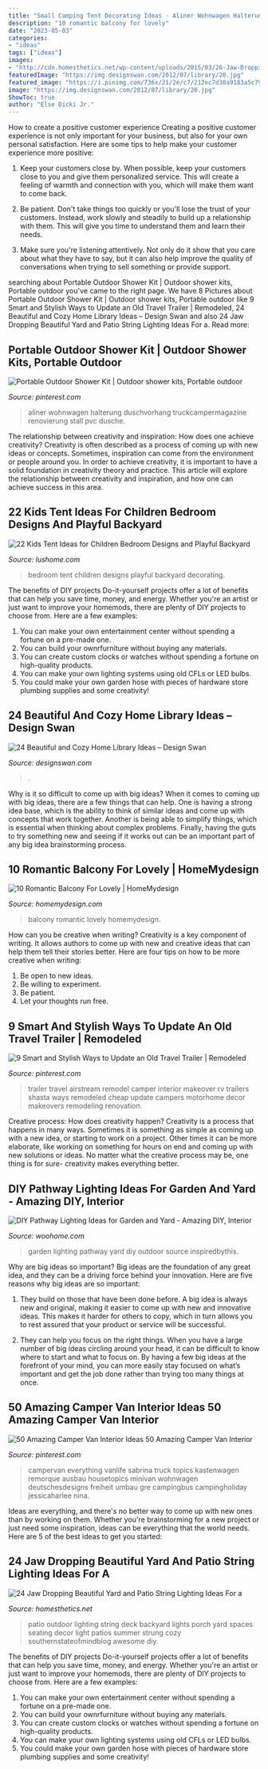 ```yaml
---
title: "Small Camping Tent Decorating Ideas - Aliner Wohnwagen Halterung Duschvorhang Truckcampermagazine Renovierung Stall Pvc Dusche"
description: "10 romantic balcony for lovely"
date: "2023-05-03"
categories:
- "ideas"
tags: ["ideas"]
images:
- "http://cdn.homesthetics.net/wp-content/uploads/2015/03/26-Jaw-Dropping-Beautiful-Yard-and-Patio-String-Lighting-Ideas-For-a-Small-Heaven-homesthetics-backyard-landscaping-ideas-22.jpg"
featuredImage: "https://img.designswan.com/2012/07/library/20.jpg"
featured_image: "https://i.pinimg.com/736x/21/2e/c7/212ec7d30a9183a5c7996f97493914f3.jpg"
image: "https://img.designswan.com/2012/07/library/20.jpg"
ShowToc: true
author: "Else Dicki Jr."
---
```



How to create a positive customer experience
Creating a positive customer experience is not only important for your business, but also for your own personal satisfaction. Here are some tips to help make your customer experience more positive:
1. Keep your customers close by. When possible, keep your customers close to you and give them personalized service. This will create a feeling of warmth and connection with you, which will make them want to come back.

2. Be patient. Don't take things too quickly or you'll lose the trust of your customers. Instead, work slowly and steadily to build up a relationship with them. This will give you time to understand them and learn their needs.

3. Make sure you're listening attentively. Not only do it show that you care about what they have to say, but it can also help improve the quality of conversations when trying to sell something or provide support.

	

		
searching about Portable Outdoor Shower Kit | Outdoor shower kits, Portable outdoor you've came to the right page. We have 8 Pictures about Portable Outdoor Shower Kit | Outdoor shower kits, Portable outdoor like 9 Smart and Stylish Ways to Update an Old Travel Trailer | Remodeled, 24 Beautiful and Cozy Home Library Ideas – Design Swan and also 24 Jaw Dropping Beautiful Yard and Patio String Lighting Ideas For a. Read more:
		
    
## Portable Outdoor Shower Kit | Outdoor Shower Kits, Portable Outdoor

<img loading=lazy src="https://i.pinimg.com/736x/93/25/cb/9325cba8656aa28872d16a974d084ede.jpg" onerror="this.onerror=null;this.src='https://tse2.mm.bing.net/th?id=OIP.mfHeoP0XrBrKXU6oTeCcRQHaJ4&amp;pid=15.1';" alt="Portable Outdoor Shower Kit | Outdoor shower kits, Portable outdoor">

_Source: pinterest.com_

>aliner wohnwagen halterung duschvorhang truckcampermagazine renovierung stall pvc dusche. 

	

The relationship between creativity and inspiration: How does one achieve creativity?
Creativity is often described as a process of coming up with new ideas or concepts. Sometimes, inspiration can come from the environment or people around you. In order to achieve creativity, it is important to have a solid foundation in creativity theory and practice. This article will explore the relationship between creativity and inspiration, and how one can achieve success in this area.

    
## 22 Kids Tent Ideas For Children Bedroom Designs And Playful Backyard

<img loading=lazy src="https://www.lushome.com/wp-content/uploads/2013/05/kids-playroom-ideas-tents-children-bedroom-16.jpg" onerror="this.onerror=null;this.src='https://tse3.mm.bing.net/th?id=OIP.qo917VrVTGVjl0LJkXFLHAAAAA&amp;pid=15.1';" alt="22 Kids Tent Ideas for Children Bedroom Designs and Playful Backyard">

_Source: lushome.com_

>bedroom tent children designs playful backyard decorating. 

	

The benefits of DIY projects
Do-it-yourself projects offer a lot of benefits that can help you save time, money, and energy. Whether you're an artist or just want to improve your homemods, there are plenty of DIY projects to choose from. Here are a few examples: 
1. You can make your own entertainment center without spending a fortune on a pre-made one. 
2. You can build your ownrfurniture without buying any materials. 
3. You can create custom clocks or watches without spending a fortune on high-quality products. 
4. You can make your own lighting systems using old CFLs or LED bulbs. 
5. You could make your own garden hose with pieces of hardware store plumbing supplies and some creativity!

    
## 24 Beautiful And Cozy Home Library Ideas – Design Swan

<img loading=lazy src="https://img.designswan.com/2012/07/library/20.jpg" onerror="this.onerror=null;this.src='https://tse1.mm.bing.net/th?id=OIP.ZPo4gpWkjGwbOt2xU_46dAHaJw&amp;pid=15.1';" alt="24 Beautiful and Cozy Home Library Ideas – Design Swan">

_Source: designswan.com_

>. 

	

Why is it so difficult to come up with big ideas?
When it comes to coming up with big ideas, there are a few things that can help. One is having a strong idea base, which is the ability to think of similar ideas and come up with concepts that work together. Another is being able to simplify things, which is essential when thinking about complex problems. Finally, having the guts to try something new and seeing if it works out can be an important part of any big idea brainstorming process.

    
## 10 Romantic Balcony For Lovely | HomeMydesign

<img loading=lazy src="http://homemydesign.com/wp-content/uploads/2014/02/romantic-balcony.jpg" onerror="this.onerror=null;this.src='https://tse4.mm.bing.net/th?id=OIP.nnXmuQdse8weD6ucksMGegHaJ4&amp;pid=15.1';" alt="10 Romantic Balcony For Lovely | HomeMydesign">

_Source: homemydesign.com_

>balcony romantic lovely homemydesign. 

	

How can you be creative when writing?
Creativity is a key component of writing. It allows authors to come up with new and creative ideas that can help them tell their stories better. Here are four tips on how to be more creative when writing:
1. Be open to new ideas.
2. Be willing to experiment.
3. Be patient.
4. Let your thoughts run free.

    
## 9 Smart And Stylish Ways To Update An Old Travel Trailer | Remodeled

<img loading=lazy src="https://i.pinimg.com/736x/21/2e/c7/212ec7d30a9183a5c7996f97493914f3.jpg" onerror="this.onerror=null;this.src='https://tse2.mm.bing.net/th?id=OIP.ZYXeHQG-bA9-HiBJmay9owHaJ3&amp;pid=15.1';" alt="9 Smart and Stylish Ways to Update an Old Travel Trailer | Remodeled">

_Source: pinterest.com_

>trailer travel airstream remodel camper interior makeover rv trailers shasta ways remodeled cheap update campers motorhome decor makeovers remodeling renovation. 

	

Creative process: How does creativity happen?
Creativity is a process that happens in many ways. Sometimes it is something as simple as coming up with a new idea, or starting to work on a project. Other times it can be more elaborate, like working on something for hours on end and coming up with new solutions or ideas. No matter what the creative process may be, one thing is for sure- creativity makes everything better.

    
## DIY Pathway Lighting Ideas For Garden And Yard - Amazing DIY, Interior

<img loading=lazy src="http://www.woohome.com/wp-content/uploads/2017/06/lighting-ideas-for-pathway-2.jpg" onerror="this.onerror=null;this.src='https://tse4.mm.bing.net/th?id=OIP.y8SdqTeXKipNgkIL_06xFQHaKH&amp;pid=15.1';" alt="DIY Pathway Lighting Ideas for Garden and Yard - Amazing DIY, Interior">

_Source: woohome.com_

>garden lighting pathway yard diy outdoor source inspiredbythis. 

	

Why are big ideas so important?
Big ideas are the foundation of any great idea, and they can be a driving force behind your innovation. Here are five reasons why big ideas are so important:
1. They build on those that have been done before. A big idea is always new and original, making it easier to come up with new and innovative ideas. This makes it harder for others to copy, which in turn allows you to rest assured that your product or service will be successful.

2. They can help you focus on the right things. When you have a large number of big ideas circling around your head, it can be difficult to know where to start and what to focus on. By having a few big ideas at the forefront of your mind, you can more easily stay focused on what’s important and get the job done rather than trying too many things at once.

    
## 50 Amazing Camper Van Interior Ideas 50 Amazing Camper Van Interior

<img loading=lazy src="https://i.pinimg.com/736x/1c/74/9e/1c749eb4aeb33170b050c3ef015b1fdd.jpg" onerror="this.onerror=null;this.src='https://tse3.mm.bing.net/th?id=OIP.FBkLME2Nq6AjfFb3qk0TmgHaLG&amp;pid=15.1';" alt="50 Amazing Camper Van Interior Ideas 50 Amazing Camper Van Interior">

_Source: pinterest.com_

>campervan everything vanlife sabrina truck topics kastenwagen remorque ausbau housetopics minivan wohnwagen deutschesdesigns freiheit umbau gre campingbus campingholiday jessicaharlee nina. 

	

Ideas are everything, and there's no better way to come up with new ones than by working on them. Whether you're brainstorming for a new project or just need some inspiration, ideas can be everything that the world needs. Here are 5 of the best ideas to get you started: 

    
## 24 Jaw Dropping Beautiful Yard And Patio String Lighting Ideas For A

<img loading=lazy src="http://cdn.homesthetics.net/wp-content/uploads/2015/03/26-Jaw-Dropping-Beautiful-Yard-and-Patio-String-Lighting-Ideas-For-a-Small-Heaven-homesthetics-backyard-landscaping-ideas-22.jpg" onerror="this.onerror=null;this.src='https://tse2.mm.bing.net/th?id=OIP.O-JCHaFrXB9fwDYu1NUX4wHaLH&amp;pid=15.1';" alt="24 Jaw Dropping Beautiful Yard and Patio String Lighting Ideas For a">

_Source: homesthetics.net_

>patio outdoor lighting string deck backyard lights porch yard spaces seating decor light patios summer strung cozy southernstateofmindblog awesome diy. 

	

The benefits of DIY projects
Do-it-yourself projects offer a lot of benefits that can help you save time, money, and energy. Whether you're an artist or just want to improve your homemods, there are plenty of DIY projects to choose from. Here are a few examples: 
1. You can make your own entertainment center without spending a fortune on a pre-made one. 
2. You can build your ownrfurniture without buying any materials. 
3. You can create custom clocks or watches without spending a fortune on high-quality products. 
4. You can make your own lighting systems using old CFLs or LED bulbs. 
5. You could make your own garden hose with pieces of hardware store plumbing supplies and some creativity!

